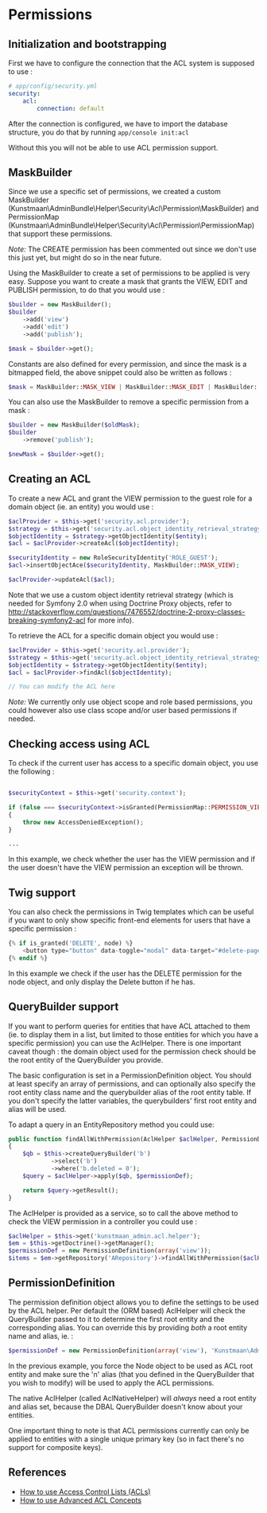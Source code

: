 # Permissions

## Initialization and bootstrapping
First we have to configure the connection that the ACL system is supposed to use :
```yaml
# app/config/security.yml
security:
    acl:
        connection: default
```

After the connection is configured, we have to import the database structure, you do that by running
```app/console init:acl```

Without this you will not be able to use ACL permission support.


## MaskBuilder
Since we use a specific set of permissions, we created a custom MaskBuilder (Kunstmaan\AdminBundle\Helper\Security\Acl\Permission\MaskBuilder) and
PermissionMap (Kunstmaan\AdminBundle\Helper\Security\Acl\Permission\PermissionMap) that support these permissions.

_Note:_ The CREATE permission has been commented out since we don't use this just yet, but might do so in the near future.

Using the MaskBuilder to create a set of permissions to be applied is very easy. Suppose you want to create a mask
that grants the VIEW, EDIT and PUBLISH permission, to do that you would use :
```php
$builder = new MaskBuilder();
$builder
    ->add('view')
    ->add('edit')
    ->add('publish');

$mask = $builder->get();
```

Constants are also defined for every permission, and since the mask is a bitmapped field, the above snippet could also
be written as follows :
```php
$mask = MaskBuilder::MASK_VIEW | MaskBuilder::MASK_EDIT | MaskBuilder::MASK_PUBLISH;
```

You can also use the MaskBuilder to remove a specific permission from a mask :
```php
$builder = new MaskBuilder($oldMask);
$builder
    ->remove('publish');

$newMask = $builder->get();
```

## Creating an ACL
To create a new ACL and grant the VIEW permission to the guest role for a domain object (ie. an entity) you would use :
```php
$aclProvider = $this->get('security.acl.provider');
$strategy = $this->get('security.acl.object_identity_retrieval_strategy');
$objectIdentity = $strategy->getObjectIdentity($entity);
$acl = $aclProvider->createAcl($objectIdentity);

$securityIdentity = new RoleSecurityIdentity('ROLE_GUEST');
$acl->insertObjectAce($securityIdentity, MaskBuilder::MASK_VIEW);

$aclProvider->updateAcl($acl);
```

Note that we use a custom object identity retrieval strategy (which is needed for Symfony 2.0 when using Doctrine Proxy
objects, refer to http://stackoverflow.com/questions/7476552/doctrine-2-proxy-classes-breaking-symfony2-acl for more info).

To retrieve the ACL for a specific domain object you would use :
```php
$aclProvider = $this->get('security.acl.provider');
$strategy = $this->get('security.acl.object_identity_retrieval_strategy');
$objectIdentity = $strategy->getObjectIdentity($entity);
$acl = $aclProvider->findAcl($objectIdentity);

// You can modify the ACL here
```

_Note:_ We currently only use object scope and role based permissions, you could however also use class scope and/or user
based permissions if needed.

## Checking access using ACL
To check if the current user has access to a specific domain object, you use the following :
```php

$securityContext = $this->get('security.context');

if (false === $securityContext->isGranted(PermissionMap::PERMISSION_VIEW, $entity))
{
    throw new AccessDeniedException();
}

...
```
In this example, we check whether the user has the VIEW permission and if the user doesn't have the VIEW permission
an exception will be thrown.

## Twig support
You can also check the permissions in Twig templates which can be useful if you want to only show specific front-end
elements for users that have a specific permission :

```php
{% if is_granted('DELETE', node) %}
    <button type="button" data-toggle="modal" data-target="#delete-page-modal" class="btn">Delete</button>
{% endif %}
```
In this example we check if the user has the DELETE permission for the node object, and only display the Delete button
if he has.

## QueryBuilder support
If you want to perform queries for entities that have ACL attached to them (ie. to display them in a list, but limited
to those entities for which you have a specific permission) you can use the AclHelper. There is one important caveat
though : the domain object used for the permission check should be the root entity of the QueryBuilder you provide.

The basic configuration is set in a PermissionDefinition object. You should at least specify an array of permissions,
and can optionally also specify the root entity class name and the querybuilder alias of the root entity table. If
you don't specify the latter variables, the querybuilders' first root entity and alias will be used.

To adapt a query in an EntityRepository method you could use:
```php
public function findAllWithPermission(AclHelper $aclHelper, PermissionDefinition $permissionDef)
{
    $qb = $this->createQueryBuilder('b')
            ->select('b')
            ->where('b.deleted = 0');
    $query = $aclHelper->apply($qb, $permissionDef);

    return $query->getResult();
}
```

The AclHelper is provided as a service, so to call the above method to check the VIEW permission in a controller
you could use :
```php
$aclHelper = $this->get('kunstmaan_admin.acl.helper');
$em = $this->getDoctrine()->getManager();
$permissionDef = new PermissionDefinition(array('view'));
$items = $em->getRepository('ARepository')->findAllWithPermission($aclHelper, $permissionDef);
```

## PermissionDefinition
The permission definition object allows you to define the settings to be used by the ACL helper. Per default
the (ORM based) AclHelper will check the QueryBuilder passed to it to determine the first root entity and
the corresponding alias. You can override this by providing *both* a root entity name and alias, ie. :

```php
$permissionDef = new PermissionDefinition(array('view'), 'Kunstmaan\AdminNodeBundle\Entity\Node', 'n');
```

In the previous example, you force the Node object to be used as ACL root entity and make sure the 'n' alias
(that you defined in the QueryBuilder that you wish to modify) will be used to apply the ACL permissions.

The native AclHelper (called AclNativeHelper) will *always* need a root entity and alias set, because the
DBAL QueryBuilder doesn't know about your entities.

One important thing to note is that ACL permissions currently can only be applied to entities with a single
unique primary key (so in fact there's no support for composite keys).

## References

- [How to use Access Control Lists (ACLs)](http://symfony.com/doc/current/cookbook/security/acl.html)
- [How to use Advanced ACL Concepts](http://symfony.com/doc/current/cookbook/security/acl_advanced.html)
